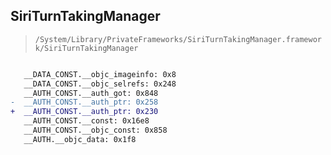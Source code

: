 ## SiriTurnTakingManager

> `/System/Library/PrivateFrameworks/SiriTurnTakingManager.framework/SiriTurnTakingManager`

```diff

   __DATA_CONST.__objc_imageinfo: 0x8
   __DATA_CONST.__objc_selrefs: 0x248
   __AUTH_CONST.__auth_got: 0x848
-  __AUTH_CONST.__auth_ptr: 0x258
+  __AUTH_CONST.__auth_ptr: 0x230
   __AUTH_CONST.__const: 0x16e8
   __AUTH_CONST.__objc_const: 0x858
   __AUTH.__objc_data: 0x1f8

```
